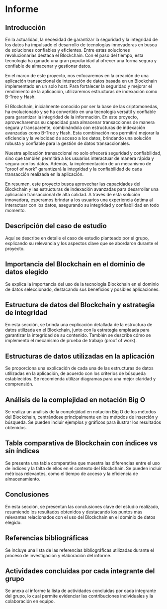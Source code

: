 # Informe

## Introducción

En la actualidad, la necesidad de garantizar la seguridad y la integridad de los datos ha impulsado el desarrollo de tecnologías innovadoras en busca de soluciones confiables y eficientes. Entre estas soluciones revolucionarias destaca el Blockchain. Con el paso del tiempo, esta tecnología ha ganado una gran popularidad al ofrecer una forma segura y confiable de almacenar y gestionar datos.

En el marco de este proyecto, nos enfocaremos en la creación de una aplicación transaccional de interacción de datos basada en un Blockchain implementado en un solo host. Para fortalecer la seguridad y mejorar el rendimiento de la aplicación, utilizaremos estructuras de indexación como B-Tree y Hash.

El Blockchain, inicialmente conocido por ser la base de las criptomonedas, ha evolucionado y se ha convertido en una tecnología versátil y confiable para garantizar la integridad de la información. En este proyecto, aprovecharemos su capacidad para almacenar transacciones de manera segura y transparente, combinándola con estructuras de indexación avanzadas como B-Tree y Hash. Esta combinación nos permitirá mejorar la eficiencia y la velocidad de acceso a los datos, brindando una solución robusta y confiable para la gestión de datos transaccionales.

Nuestra aplicación transaccional no solo ofrecerá seguridad y confiabilidad, sino que también permitirá a los usuarios interactuar de manera rápida y segura con los datos. Además, la implementación de un mecanismo de "proof of work" garantizará la integridad y la confiabilidad de cada transacción realizada en la aplicación.

En resumen, este proyecto busca aprovechar las capacidades del Blockchain y las estructuras de indexación avanzadas para desarrollar una aplicación transaccional de alta calidad. A través de esta solución innovadora, esperamos brindar a los usuarios una experiencia óptima al interactuar con los datos, asegurando su integridad y confiabilidad en todo momento.

## Descripción del caso de estudio

Aquí se describe en detalle el caso de estudio planteado por el grupo, explicando su relevancia y los aspectos clave que se abordaron durante el proyecto.

## Importancia del Blockchain en el dominio de datos elegido

Se explica la importancia del uso de la tecnología Blockchain en el dominio de datos seleccionado, destacando sus beneficios y posibles aplicaciones.

## Estructura de datos del Blockchain y estrategia de integridad

En esta sección, se brinda una explicación detallada de la estructura de datos utilizada en el Blockchain, junto con la estrategia empleada para garantizar la integridad de su contenido. También se describe cómo se implementó el mecanismo de prueba de trabajo (proof of work).

## Estructuras de datos utilizadas en la aplicación

Se proporciona una explicación de cada una de las estructuras de datos utilizadas en la aplicación, de acuerdo con los criterios de búsqueda establecidos. Se recomienda utilizar diagramas para una mejor claridad y comprensión.

## Análisis de la complejidad en notación Big O

Se realiza un análisis de la complejidad en notación Big O de los métodos del Blockchain, centrándose principalmente en los métodos de inserción y búsqueda. Se pueden incluir ejemplos y gráficos para ilustrar los resultados obtenidos.

## Tabla comparativa de Blockchain con índices vs sin índices

Se presenta una tabla comparativa que muestra las diferencias entre el uso de índices y la falta de ellos en el contexto del Blockchain. Se pueden incluir métricas relevantes, como el tiempo de acceso y la eficiencia de almacenamiento.

## Conclusiones

En esta sección, se presentan las conclusiones clave del estudio realizado, resumiendo los resultados obtenidos y destacando los puntos más relevantes relacionados con el uso del Blockchain en el dominio de datos elegido.

## Referencias bibliográficas

Se incluye una lista de las referencias bibliográficas utilizadas durante el proceso de investigación y elaboración del informe.

## Actividades concluidas por cada integrante del grupo

Se anexa al informe la lista de actividades concluidas por cada integrante del grupo, lo cual permite evidenciar las contribuciones individuales y la colaboración en equipo.

